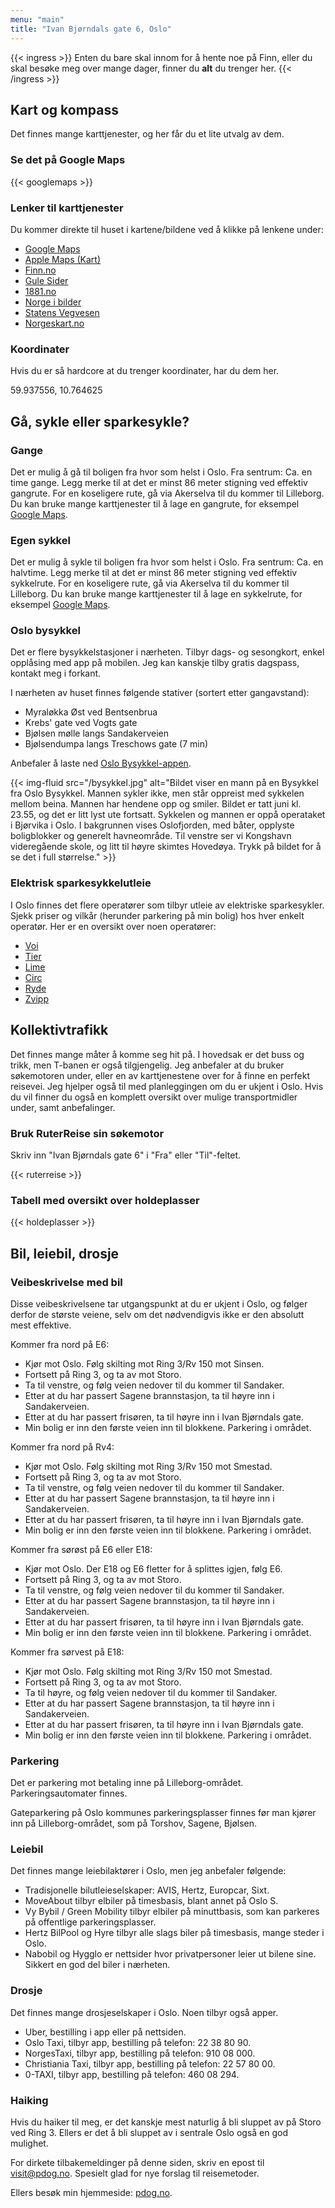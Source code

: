 ```yaml
---
menu: "main"
title: "Ivan Bjørndals gate 6, Oslo"
---
```


{{< ingress >}}
Enten du bare skal innom for å hente noe på Finn, eller du skal besøke meg
over mange dager, finner du **alt** du trenger her.
{{< /ingress >}}

## Kart og kompass

Det finnes mange karttjenester, og her får du et lite utvalg av dem.

### Se det på Google Maps

{{< googlemaps >}}

### Lenker til karttjenester

Du kommer direkte til huset i kartene/bildene ved å klikke på lenkene under:

- [Google Maps](https://goo.gl/maps/kYidP8R5bmjuCn6r5)
- [Apple Maps (Kart)](https://maps.apple.com/?address=Ivan%20Bj%C3%B8rndals%20Gate%206,%200472%20Oslo,%20Norge&ll=59.937556,10.764625&q=Avmerket%20posisjon&_ext=EiYpvV6rP273TUAxtQ540OuCJUA5OzTRm5T4TUBBm6nwQRqMJUBQBA==)
- [Finn.no](https://kart.finn.no/?lng=10.76466&lat=59.93754&zoom=17&mapType=normap&markers=10.76466,59.93754,r,Ivan+Bj%C3%B8rndals+gate+6%7C10.76466,59.93754,r,Ivan+Bj%C3%B8rndals+gate%7C10.76466,59.93754,r,Ivan+Bj%C3%B8rndals+gate+6)
- [Gule Sider](https://kart.gulesider.no/m/iTTOZ)
- [1881.no](https://kart.1881.no/?lat=59.9375397&lon=10.7646633&z=17&v=0&r=F1410926|&o=&layer=)
- [Norge i bilder](https://norgeibilder.no/?x=263425&y=6652028&level=14&utm=33&projects=&layers=&plannedOmlop=0&plannedGeovekst=0)
- [Statens Vegvesen](https://www.vegvesen.no/trafikkbeta?lat=59.93754&long=10.76466&zoom=15&listView=false)
- [Norgeskart.no](https://www.norgeskart.no/#!?project=norgeskart&layers=1004&zoom=12&lat=6652028.41&lon=263425.49&sok=ivan%20bj%C3%B8rndals%20gate%206&markerLat=6652028.409132199&markerLon=263425.4918123913&panel=searchOptionsPanel&showSelection=false)

### Koordinater

Hvis du er så hardcore at du trenger koordinater, har du dem her.

59.937556, 10.764625

## Gå, sykle eller sparkesykle?

### Gange

Det er mulig å gå til boligen fra hvor som helst i Oslo. Fra sentrum: Ca. en
time gange. Legg merke til at det er minst 86 meter stigning ved effektiv
gangrute. For en koseligere rute, gå via Akerselva til du kommer til
Lilleborg. Du kan bruke mange karttjenester til å lage en gangrute, for
eksempel [Google Maps](https://goo.gl/maps/ZV331iMTMKLFBKtD7).

### Egen sykkel

Det er mulig å sykle til boligen fra hvor som helst i Oslo. Fra sentrum: Ca.
en halvtime. Legg merke til at det er minst 86 meter stigning ved effektiv
sykkelrute. For en koseligere rute, gå via Akerselva til du kommer til
Lilleborg. Du kan bruke mange karttjenester til å lage en sykkelrute, for
eksempel [Google Maps](https://goo.gl/maps/XujPHW9ShqkvaUCT6).

### Oslo bysykkel

Det er flere bysykkelstasjoner i nærheten. Tilbyr dags- og sesongkort, enkel
opplåsing med app på mobilen. Jeg kan kanskje tilby gratis dagspass, kontakt
meg i forkant.

I nærheten av huset finnes følgende stativer (sortert etter gangavstand):

- Myraløkka Øst ved Bentsenbrua
- Krebs' gate ved Vogts gate
- Bjølsen mølle langs Sandakerveien
- Bjølsendumpa langs Treschows gate (7 min)

Anbefaler å laste ned [Oslo Bysykkel-appen](https://oslobysykkel.no/app).

{{< img-fluid
    src="/bysykkel.jpg"
    alt="Bildet viser en mann på en Bysykkel fra Oslo Bysykkel. Mannen sykler ikke, men står oppreist med sykkelen mellom beina. Mannen har hendene opp og smiler. Bildet er tatt juni kl. 23.55, og det er litt lyst ute fortsatt. Sykkelen og mannen er oppå operataket i Bjørvika i Oslo. I bakgrunnen vises Oslofjorden, med båter, opplyste boligblokker og generelt havneområde. Til venstre ser vi Kongshavn videregående skole, og litt til høyre skimtes Hovedøya. Trykk på bildet for å se det i full størrelse."
    >}}

### Elektrisk sparkesykkelutleie

I Oslo finnes det flere operatører som tilbyr utleie av elektriske sparkesykler. Sjekk priser og vilkår (herunder parkering på min bolig) hos hver enkelt operatør. Her er en oversikt over noen operatører:

- [Voi](https://www.voiscooters.com/)
- [Tier](https://www.tier.app/)
- [Lime](https://www.li.me/)
- [Circ](https://goflash.com/)
- [Ryde](https://www.ryde-technology.com/)
- [Zvipp](https://www.zvipp.no/)

## Kollektivtrafikk

Det finnes mange måter å komme seg hit på. I hovedsak er det buss og trikk,
men T-banen er også tilgjengelig. Jeg anbefaler at du bruker søkemotoren
under, eller en av karttjenestene over for å finne en perfekt reisevei. Jeg
hjelper også til med planleggingen om du er ukjent i Oslo. Hvis du vil finner
du også en komplett oversikt over mulige transportmidler under, samt
anbefalinger.

### Bruk RuterReise sin søkemotor

Skriv inn "Ivan Bjørndals gate 6" i "Fra" eller "Til"-feltet.

{{< ruterreise >}}

### Tabell med oversikt over holdeplasser

{{< holdeplasser >}}

## Bil, leiebil, drosje

### Veibeskrivelse med bil

Disse veibeskrivelsene tar utgangspunkt at du er ukjent i Oslo, og følger
derfor de største veiene, selv om det nødvendigvis ikke er den absolutt mest
effektive.

Kommer fra nord på E6:

- Kjør mot Oslo. Følg skilting mot Ring 3/Rv 150 mot Sinsen.
- Fortsett på Ring 3, og ta av mot Storo.
- Ta til venstre, og følg veien nedover til du kommer til Sandaker.
- Etter at du har passert Sagene brannstasjon, ta til høyre inn i Sandakerveien.
- Etter at du har passert frisøren, ta til høyre inn i Ivan Bjørndals gate.
- Min bolig er inn den første veien inn til blokkene. Parkering i området.

Kommer fra nord på Rv4:

- Kjør mot Oslo. Følg skilting mot Ring 3/Rv 150 mot Smestad.
- Fortsett på Ring 3, og ta av mot Storo.
- Ta til venstre, og følg veien nedover til du kommer til Sandaker.
- Etter at du har passert Sagene brannstasjon, ta til høyre inn i Sandakerveien.
- Etter at du har passert frisøren, ta til høyre inn i Ivan Bjørndals gate.
- Min bolig er inn den første veien inn til blokkene. Parkering i området.

Kommer fra sørøst på E6 eller E18:

- Kjør mot Oslo. Der E18 og E6 fletter for å splittes igjen, følg E6.
- Fortsett på Ring 3, og ta av mot Storo.
- Ta til venstre, og følg veien nedover til du kommer til Sandaker.
- Etter at du har passert Sagene brannstasjon, ta til høyre inn i Sandakerveien.
- Etter at du har passert frisøren, ta til høyre inn i Ivan Bjørndals gate.
- Min bolig er inn den første veien inn til blokkene. Parkering i området.

Kommer fra sørvest på E18:

- Kjør mot Oslo. Følg skilting mot Ring 3/Rv 150 mot Smestad.
- Fortsett på Ring 3, og ta av mot Storo.
- Ta til høyre, og følg veien nedover til du kommer til Sandaker.
- Etter at du har passert Sagene brannstasjon, ta til høyre inn i Sandakerveien.
- Etter at du har passert frisøren, ta til høyre inn i Ivan Bjørndals gate.
- Min bolig er inn den første veien inn til blokkene. Parkering i området.

### Parkering

Det er parkering mot betaling inne på Lilleborg-området. Parkeringsautomater
finnes.

Gateparkering på Oslo kommunes parkeringsplasser finnes før man kjører inn på
Lilleborg-området, som på Torshov, Sagene, Bjølsen.

### Leiebil

Det finnes mange leiebilaktører i Oslo, men jeg anbefaler følgende:

- Tradisjonelle bilutleieselskaper: AVIS, Hertz, Europcar, Sixt.
- MoveAbout tilbyr elbiler på timesbasis, blant annet på Oslo S.
- Vy Bybil / Green Mobility tilbyr elbiler på minuttbasis, som kan parkeres på offentlige parkeringsplasser.
- Hertz BilPool og Hyre tilbyr alle slags biler på timesbasis, mange steder i Oslo.
- Nabobil og Hygglo er nettsider hvor privatpersoner leier ut bilene sine. Sikkert en god del biler i nærheten.

### Drosje

Det finnes mange drosjeselskaper i Oslo. Noen tilbyr også apper.

- Uber, bestilling i app eller på nettsiden.
- Oslo Taxi, tilbyr app, bestilling på telefon: 22 38 80 90.
- NorgesTaxi, tilbyr app, bestilling på telefon: 910 08 000.
- Christiania Taxi, tilbyr app, bestilling på telefon: 22 57 80 00.
- 0-TAXI, tilbyr app, bestilling på telefon: 460 08 294.

### Haiking

Hvis du haiker til meg, er det kanskje mest naturlig å bli sluppet av på
Storo ved Ring 3. Ellers er det å bli sluppet av i sentrale Oslo også en god
mulighet.

For dirkete tilbakemeldinger på denne siden, skriv en epost til
visit@pdog.no. Spesielt glad for nye forslag til reisemetoder.

Ellers besøk min hjemmeside: [pdog.no](https://pdog.no).
